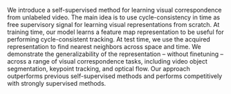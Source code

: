 We introduce a self-supervised method for learning visual
correspondence from unlabeled video. The main idea
is to use cycle-consistency in time as free supervisory signal
for learning visual representations from scratch. At training
time, our model learns a feature map representation to be
useful for performing cycle-consistent tracking. At test time,
we use the acquired representation to find nearest neighbors
across space and time. We demonstrate the generalizability
of the representation – without finetuning – across a range
of visual correspondence tasks, including video object segmentation,
keypoint tracking, and optical flow. Our approach
outperforms previous self-supervised methods and
performs competitively with strongly supervised methods.
